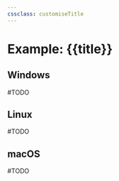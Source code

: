 ```yaml
---
cssclass: customiseTitle
---
```

# Example: {{title}}

## Windows
#TODO

## Linux
#TODO 

## macOS
#TODO